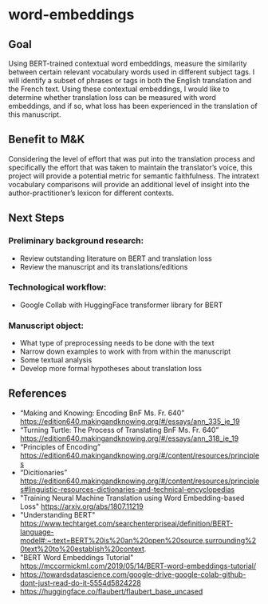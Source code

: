 # word-embeddings

## Goal
Using BERT-trained contextual word embeddings, measure the similarity between certain relevant vocabulary words used in different subject tags. I will identify a subset of phrases or tags in both the English translation and the French text. Using these contextual embeddings, I would like to determine whether translation loss can be measured with word embeddings, and if so, what loss has been experienced in the translation of this manuscript. 

## Benefit to M&K
Considering the level of effort that was put into the translation process and specifically the effort that was taken to maintain the translator’s voice, this project will provide a potential metric for semantic faithfulness. The intratext vocabulary comparisons will provide an additional level of insight into the author-practitioner’s lexicon for different contexts. 

## Next Steps 
### Preliminary background research: 
* Review outstanding literature on BERT and translation loss 
* Review the manuscript and its translations/editions 
### Technological workflow:
* Google Collab with HuggingFace transformer library for BERT 
### Manuscript object: 
* What type of preprocessing needs to be done with the text 
* Narrow down examples to work with from within the manuscript 
* Some textual analysis 
* Develop more formal hypotheses about translation loss 

## References 
* “Ma<r>king and Knowing: Encoding BnF Ms. Fr. 640” https://edition640.makingandknowing.org/#/essays/ann_335_ie_19 
* “Turning Turtle: The Process of Translating BnF Ms. Fr. 640” https://edition640.makingandknowing.org/#/essays/ann_318_ie_19 
* “Principles of Encoding” https://edition640.makingandknowing.org/#/content/resources/principles 
* “Dicitionaries” https://edition640.makingandknowing.org/#/content/resources/principles#linguistic-resources-dictionaries-and-technical-encyclopedias 
* "Training Neural Machine Translation using Word Embedding-based Loss" https://arxiv.org/abs/1807.11219
* "Understanding BERT" https://www.techtarget.com/searchenterpriseai/definition/BERT-language-model#:~:text=BERT%20is%20an%20open%20source,surrounding%20text%20to%20establish%20context.
* "BERT Word Embeddings Tutorial" https://mccormickml.com/2019/05/14/BERT-word-embeddings-tutorial/
* https://towardsdatascience.com/google-drive-google-colab-github-dont-just-read-do-it-5554d5824228
* https://huggingface.co/flaubert/flaubert_base_uncased
